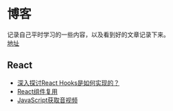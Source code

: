 # 博客

记录自己平时学习的一些内容，以及看到好的文章记录下来。  
[地址](https://github.com/shiwuqi/blog/issues)

## React

- [深入探讨React Hooks是如何实现的？](https://github.com/shiwuqi/blog/issues/1)
- [React组件复用](https://github.com/shiwuqi/blog/issues/2)
- [JavaScript获取音视频](https://github.com/shiwuqi/blog/issues/3)
